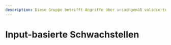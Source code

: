 ```yaml
---
description: Diese Gruppe betrifft Angriffe über unsachgemäß validierte Benutzereingaben.
---
```


# Input-basierte Schwachstellen

